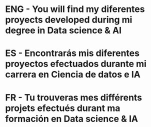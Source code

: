 # ENG - You will find my diferentes proyects developed during mi degree in Data science & AI

# ES - Encontrarás mis diferentes proyectos efectuados durante mi carrera en Ciencia de datos e IA

# FR - Tu trouveras mes différents projets efectués durant ma formación en Data science & IA


